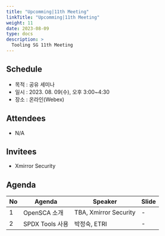 ```yaml
---
title: "Upcomming|11th Meeting"
linkTitle: "Upcomming|11th Meeting"
weight: 11
date: 2023-08-09
type: docs
description: >
  Tooling SG 11th Meeting
---
```


## Schedule

* 목적 : 공유 세미나
* 일시 : 2023. 08. 09(수), 오후 3:00~4:30
* 장소 : 온라인(Webex)

## Attendees
* N/A

## Invitees
* Xmirror Security

## Agenda
| No | Agenda           | Speaker | Slide |
|----|-----------------|------|------|
| 1  | OpenSCA 소개 | TBA, Xmirror Security | - |
| 2  | SPDX Tools 사용 | 박정숙, ETRI | - |